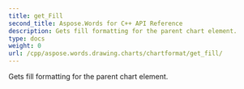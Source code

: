 ```yaml
---
title: get_Fill
second_title: Aspose.Words for C++ API Reference
description: Gets fill formatting for the parent chart element. 
type: docs
weight: 0
url: /cpp/aspose.words.drawing.charts/chartformat/get_fill/
---
```


Gets fill formatting for the parent chart element. 

